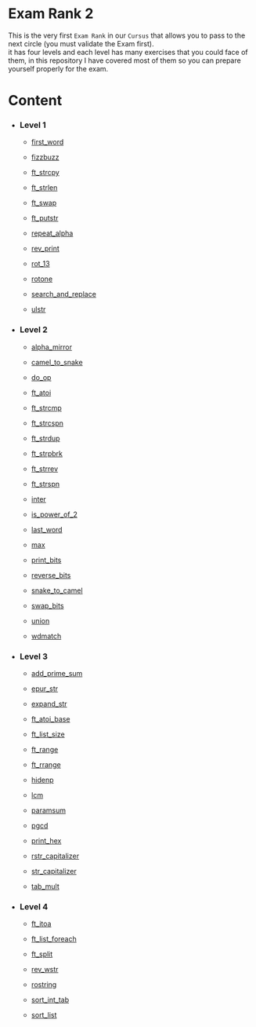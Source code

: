 
# Exam Rank 2

This is the very first `Exam Rank` in our `Cursus` that allows you to pass to the next circle (you must validate the Exam first). <br />
it has four levels and each level has many exercises that you could face of them, in this repository I have covered most of them so you can prepare yourself properly for the exam.

# Content

* ### Level 1

    - [first_word](https://github.com/amaitou/42Exams/tree/master/Exam%20Rank%202/Level%201/first_word)

    - [fizzbuzz](https://github.com/amaitou/42Exams/tree/master/Exam%20Rank%202/Level%201/fizzbuzz)

    - [ft_strcpy](https://github.com/amaitou/42Exams/tree/master/Exam%20Rank%202/Level%201/ft_strcpy)

    - [ft_strlen](https://github.com/amaitou/42Exams/tree/master/Exam%20Rank%202/Level%201/ft_strlen)

    - [ft_swap](https://github.com/amaitou/42Exams/tree/master/Exam%20Rank%202/Level%201/ft_swap)

    - [ft_putstr](https://github.com/amaitou/42Exams/tree/master/Exam%20Rank%202/Level%201/ft_putstr)

    - [repeat_alpha](https://github.com/amaitou/42Exams/tree/master/Exam%20Rank%202/Level%201/repeat_alpha)

    - [rev_print](https://github.com/amaitou/42Exams/tree/master/Exam%20Rank%202/Level%201/rev_print)

    - [rot_13](https://github.com/amaitou/42Exams/tree/master/Exam%20Rank%202/Level%201/rot_13)

    - [rotone](https://github.com/amaitou/42Exams/tree/master/Exam%20Rank%202/Level%201/rotone)

    - [search_and_replace](https://github.com/amaitou/42Exams/tree/master/Exam%20Rank%202/Level%201/search_and_replace)

    - [ulstr](https://github.com/amaitou/42Exams/tree/master/Exam%20Rank%202/Level%201/ulstr)

* ### Level 2

    - [alpha_mirror](https://github.com/amaitou/42Exams/tree/master/Exam%20Rank%202/Level%202/alpha_mirror)

    - [camel_to_snake](https://github.com/amaitou/42Exams/tree/master/Exam%20Rank%202/Level%202/camel_to_snake)

    - [do_op](https://github.com/amaitou/42Exams/tree/master/Exam%20Rank%202/Level%202/do_op)

    - [ft_atoi](https://github.com/amaitou/42Exams/tree/master/Exam%20Rank%202/Level%202/ft_atoi)

    - [ft_strcmp](https://github.com/amaitou/42Exams/tree/master/Exam%20Rank%202/Level%202/ft_strcmp)

    - [ft_strcspn](https://github.com/amaitou/42Exams/tree/master/Exam%20Rank%202/Level%202/ft_strcspn)

    - [ft_strdup](https://github.com/amaitou/42Exams/tree/master/Exam%20Rank%202/Level%202/ft_strdup)

    - [ft_strpbrk](https://github.com/amaitou/42Exams/tree/master/Exam%20Rank%202/Level%202/ft_strpbrk)

    - [ft_strrev](https://github.com/amaitou/42Exams/tree/master/Exam%20Rank%202/Level%202/ft_strrev)

    - [ft_strspn](https://github.com/amaitou/42Exams/tree/master/Exam%20Rank%202/Level%202/ft_strspn)

    - [inter](https://github.com/amaitou/42Exams/tree/master/Exam%20Rank%202/Level%202/inter)

    - [is_power_of_2](https://github.com/amaitou/42Exams/tree/master/Exam%20Rank%202/Level%202/is_power_of_2)

    - [last_word](https://github.com/amaitou/42Exams/tree/master/Exam%20Rank%202/Level%202/last_word)

    - [max](https://github.com/amaitou/42Exams/tree/master/Exam%20Rank%202/Level%202/max)

    - [print_bits](https://github.com/amaitou/42Exams/tree/master/Exam%20Rank%202/Level%202/print_bits)

    - [reverse_bits](https://github.com/amaitou/42Exams/tree/master/Exam%20Rank%202/Level%202/reverse_bits)

    - [snake_to_camel](https://github.com/amaitou/42Exams/tree/master/Exam%20Rank%202/Level%202/snake_to_camel)

    - [swap_bits](https://github.com/amaitou/42Exams/tree/master/Exam%20Rank%202/Level%202/swap_bits)

    - [union](https://github.com/amaitou/42Exams/tree/master/Exam%20Rank%202/Level%202/union)

    - [wdmatch](https://github.com/amaitou/42Exams/tree/master/Exam%20Rank%202/Level%202/wdmatch)

* ### Level 3

    - [add_prime_sum](https://github.com/amaitou/42Exams/tree/master/Exam%20Rank%202/Level%203/add_prime_sum)

    - [epur_str](https://github.com/amaitou/42Exams/tree/master/Exam%20Rank%202/Level%203/epur_str)

    - [expand_str](https://github.com/amaitou/42Exams/tree/master/Exam%20Rank%202/Level%203/expand_str)

    - [ft_atoi_base](https://github.com/amaitou/42Exams/tree/master/Exam%20Rank%202/Level%203/ft_atoi_base)

    - [ft_list_size](https://github.com/amaitou/42Exams/tree/master/Exam%20Rank%202/Level%203/ft_list_size)

    - [ft_range](https://github.com/amaitou/42Exams/tree/master/Exam%20Rank%202/Level%203/ft_range)

    - [ft_rrange](https://github.com/amaitou/42Exams/tree/master/Exam%20Rank%202/Level%203/ft_rrange)

    - [hidenp](https://github.com/amaitou/42Exams/tree/master/Exam%20Rank%202/Level%203/hidenp)

    - [lcm](https://github.com/amaitou/42Exams/tree/master/Exam%20Rank%202/Level%203/lcm)

    - [paramsum](https://github.com/amaitou/42Exams/tree/master/Exam%20Rank%202/Level%203/paramsum)

    - [pgcd](https://github.com/amaitou/42Exams/tree/master/Exam%20Rank%202/Level%203/pgcd)

    - [print_hex](https://github.com/amaitou/42Exams/tree/master/Exam%20Rank%202/Level%203/print_hex)

    - [rstr_capitalizer](https://github.com/amaitou/42Exams/tree/master/Exam%20Rank%202/Level%203/rstr_capitalizer)

    - [str_capitalizer](https://github.com/amaitou/42Exams/tree/master/Exam%20Rank%202/Level%203/str_capitalizer)

    - [tab_mult](https://github.com/amaitou/42Exams/tree/master/Exam%20Rank%202/Level%203/tab_mult)

* ### Level 4

    - [ft_itoa](https://github.com/amaitou/42Exams/tree/master/Exam%20Rank%202/Level%204/ft_itoa)

    - [ft_list_foreach](https://github.com/amaitou/42Exams/tree/master/Exam%20Rank%202/Level%204/ft_list_foreach)

    - [ft_split](https://github.com/amaitou/42Exams/tree/master/Exam%20Rank%202/Level%204/ft_split)

    - [rev_wstr](https://github.com/amaitou/42Exams/tree/master/Exam%20Rank%202/Level%204/rev_wstr)

    - [rostring](https://github.com/amaitou/42Exams/tree/master/Exam%20Rank%202/Level%204/rostring)

    - [sort_int_tab](https://github.com/amaitou/42Exams/tree/master/Exam%20Rank%202/Level%204/sort_int_tab)

    - [sort_list](https://github.com/amaitou/42Exams/tree/master/Exam%20Rank%202/Level%204/sort_list)